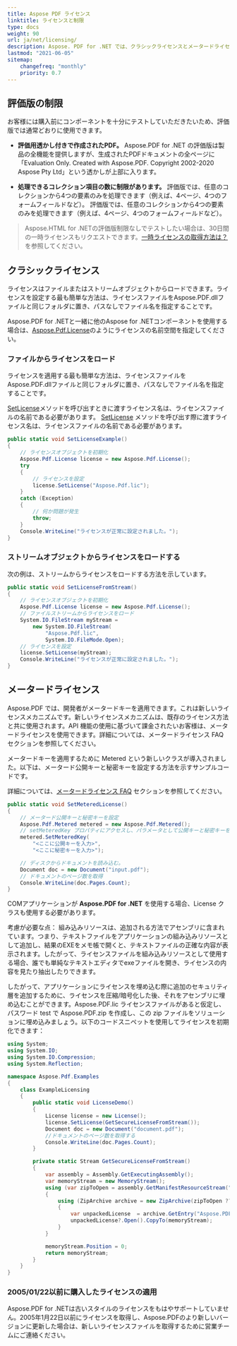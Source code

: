 ```yaml
---
title: Aspose PDF ライセンス
linktitle: ライセンスと制限
type: docs
weight: 90
url: ja/net/licensing/
description: Aspose. PDF for .NET では、クラシックライセンスとメータードライセンスをお客様に提供しています。また、製品をより深く探求するために限定ライセンスを使用することもできます。
lastmod: "2021-06-05"
sitemap:
    changefreq: "monthly"
    priority: 0.7
---
```


## 評価版の制限

お客様には購入前にコンポーネントを十分にテストしていただきたいため、評価版では通常どおりに使用できます。

- **評価用透かし付きで作成されたPDF。** Aspose.PDF for .NET の評価版は製品の全機能を提供しますが、生成されたPDFドキュメントの全ページに「Evaluation Only. Created with Aspose.PDF. Copyright 2002-2020 Aspose Pty Ltd」という透かしが上部に入ります。

- **処理できるコレクション項目の数に制限があります。**
評価版では、任意のコレクションから4つの要素のみを処理できます（例えば、4ページ、4つのフォームフィールドなど）。
評価版では、任意のコレクションから4つの要素のみを処理できます（例えば、4ページ、4つのフォームフィールドなど）。

> Aspose.HTML for .NETの評価版制限なしでテストしたい場合は、30日間の一時ライセンスもリクエストできます。[一時ライセンスの取得方法は？](https://purchase.aspose.com/temporary-license)を参照してください。

## クラシックライセンス

ライセンスはファイルまたはストリームオブジェクトからロードできます。ライセンスを設定する最も簡単な方法は、ライセンスファイルをAspose.PDF.dllファイルと同じフォルダに置き、パスなしでファイル名を指定することです。

Aspose.PDF for .NETと一緒に他のAspose for .NETコンポーネントを使用する場合は、[Aspose.Pdf.License](https://reference.aspose.com/pdf/net/aspose.pdf/license)のようにライセンスの名前空間を指定してください。

### ファイルからライセンスをロード

ライセンスを適用する最も簡単な方法は、ライセンスファイルをAspose.PDF.dllファイルと同じフォルダに置き、パスなしでファイル名を指定することです。

[SetLicense](https://reference.aspose.com/pdf/net/aspose.pdf/license/methods/setlicense/index)メソッドを呼び出すときに渡すライセンス名は、ライセンスファイルの名前である必要があります。
[SetLicense](https://reference.aspose.com/pdf/net/aspose.pdf/license/methods/setlicense/index) メソッドを呼び出す際に渡すライセンス名は、ライセンスファイルの名前である必要があります。

```csharp
public static void SetLicenseExample()
{
    // ライセンスオブジェクトを初期化
    Aspose.Pdf.License license = new Aspose.Pdf.License();
    try
    {
        // ライセンスを設定
        license.SetLicense("Aspose.Pdf.lic");
    }
    catch (Exception)
    {
        // 何か問題が発生
        throw;
    }
    Console.WriteLine("ライセンスが正常に設定されました。");
}
```
### ストリームオブジェクトからライセンスをロードする

次の例は、ストリームからライセンスをロードする方法を示しています。

```csharp
public static void SetLicenseFromStream()
{
    // ライセンスオブジェクトを初期化
    Aspose.Pdf.License license = new Aspose.Pdf.License();
    // ファイルストリームからライセンスをロード
    System.IO.FileStream myStream =
        new System.IO.FileStream(
            "Aspose.Pdf.lic",
            System.IO.FileMode.Open);
    // ライセンスを設定
    license.SetLicense(myStream);
    Console.WriteLine("ライセンスが正常に設定されました。");
}
```
## メータードライセンス

Aspose.PDF では、開発者がメータードキーを適用できます。これは新しいライセンスメカニズムです。新しいライセンスメカニズムは、既存のライセンス方法と共に使用されます。API 機能の使用に基づいて課金されたいお客様は、メータードライセンスを使用できます。詳細については、メータードライセンス FAQ セクションを参照してください。

メータードキーを適用するために Metered という新しいクラスが導入されました。以下は、メータード公開キーと秘密キーを設定する方法を示すサンプルコードです。

詳細については、[メータードライセンス FAQ](https://purchase.aspose.com/faqs/licensing/metered) セクションを参照してください。

```csharp
public static void SetMeteredLicense()
{
    // メータード公開キーと秘密キーを設定
    Aspose.Pdf.Metered metered = new Aspose.Pdf.Metered();
    // setMeteredKey プロパティにアクセスし、パラメータとして公開キーと秘密キーを渡す
    metered.SetMeteredKey(
        "<ここに公開キーを入力>",
        "<ここに秘密キーを入力>");

    // ディスクからドキュメントを読み込む。
    Document doc = new Document("input.pdf");
    // ドキュメントのページ数を取得
    Console.WriteLine(doc.Pages.Count);
}
```
COMアプリケーションが **Aspose.PDF for .NET** を使用する場合、License クラスも使用する必要があります。

考慮が必要な点：
組み込みリソースは、追加される方法でアセンブリに含まれています。つまり、テキストファイルをアプリケーションの組み込みリソースとして追加し、結果のEXEをメモ帳で開くと、テキストファイルの正確な内容が表示されます。したがって、ライセンスファイルを組み込みリソースとして使用する場合、誰でも単純なテキストエディタでexeファイルを開き、ライセンスの内容を見たり抽出したりできます。

したがって、アプリケーションにライセンスを埋め込む際に追加のセキュリティ層を追加するために、ライセンスを圧縮/暗号化した後、それをアセンブリに埋め込むことができます。Aspose.PDF.lic ライセンスファイルがあると仮定し、パスワード test で Aspose.PDF.zip を作成し、この zip ファイルをソリューションに埋め込みましょう。以下のコードスニペットを使用してライセンスを初期化できます：

```csharp
using System;
using System.IO;
using System.IO.Compression;
using System.Reflection;

namespace Aspose.Pdf.Examples
{
    class ExampleLicensing
    {
        public static void LicenseDemo()
        {
            License license = new License();
            license.SetLicense(GetSecureLicenseFromStream());
            Document doc = new Document("document.pdf");
            //ドキュメントのページ数を取得する
            Console.WriteLine(doc.Pages.Count);
        }

        private static Stream GetSecureLicenseFromStream()
        {
            var assembly = Assembly.GetExecutingAssembly();
            var memoryStream = new MemoryStream();
            using (var zipToOpen = assembly.GetManifestResourceStream("Aspose.Pdf.Examples.License.Aspose.PDF.zip"))
            {
                using (ZipArchive archive = new ZipArchive(zipToOpen ?? throw new InvalidOperationException(), ZipArchiveMode.Read))
                {
                    var unpackedLicense  = archive.GetEntry("Aspose.PDF.lic");
                    unpackedLicense?.Open().CopyTo(memoryStream);
                }
            }

            memoryStream.Position = 0;
            return memoryStream;
        }
    }
}
```
### 2005/01/22以前に購入したライセンスの適用

Aspose.PDF for .NETは古いスタイルのライセンスをもはやサポートしていません。2005年1月22日以前にライセンスを取得し、Aspose.PDFのより新しいバージョンに更新した場合は、新しいライセンスファイルを取得するために営業チームにご連絡ください。
